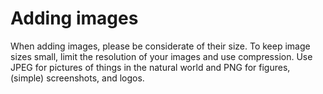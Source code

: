 # Adding images

When adding images, please be considerate of their size. To keep image sizes small, limit the resolution of your images and use compression. Use JPEG for pictures of things in the natural world and PNG for figures, (simple) screenshots, and logos.
